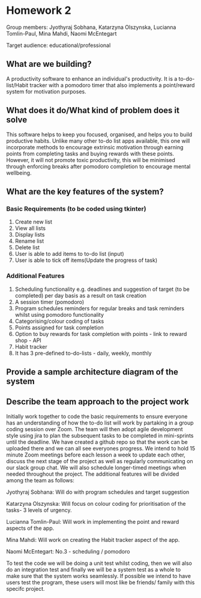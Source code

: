 # Homework 2
Group members: Jyothyraj Sobhana, Katarzyna Olszynska, Lucianna Tomlin-Paul, Mina Mahdi, Naomi McEntegart

Target audience: educational/professional 

## What are we building?
A productivity software to enhance an individual's productivity. It is a to-do-list/Habit tracker with a pomodoro timer that also implements a point/reward system for motivation purposes. 

## What does it do/What kind of problem does it solve
This software helps to keep you focused, organised, and helps you to build productive habits. Unlike many other to-do list apps available, this one will incorporate methods to encourage extrinsic motivation through earning points from completing tasks and buying rewards with these points. However, it will not promote toxic productivity, this will be minimised through enforcing breaks after pomodoro completion to encourage mental wellbeing.

## What are the key features of the system?
### Basic Requirements (to be coded using tkinter)
1. Create new list
2. View all lists
3. Display lists
4. Rename list
5. Delete list
6. User is able to add items to to-do list (input)
7. User is able to tick off items(Update the progress of task)

### Additional Features
1. Scheduling functionality e.g. deadlines and suggestion of target (to be completed) per day basis as a result on task creation
2. A session timer (pomodoro)
3. Program schedules reminders for regular breaks and task reminders whilst using pomodoro functionality
4. Categorising/colour coding of tasks
5. Points assigned for task completion 
6. Option to buy rewards for task completion with points - link to reward shop - API
7. Habit tracker  
8. It has 3 pre-defined to-do-lists - daily, weekly, monthly 

## Provide a sample architecture diagram of the system




## Describe the team approach to the project work
Initially work together to code the basic requirements to ensure everyone has an understanding of how the to-do list will work by partaking in a group coding session over Zoom. The team will then adopt agile development style using jira to plan the subsequent tasks to be completed in mini-sprints until the deadline. We have created a github repo so that the work can be uploaded there and we can all see everyones progress. We intend to hold 15 minute Zoom meetings before each lesson a week to update each other, discuss the next stage of the project as well as regularly communicating on our slack group chat. We will also schedule longer-timed meetings when needed throughout the project. 
The additional features will be divided among the team as follows:

Jyothyraj Sobhana: Will do with program schedules and target suggestion

Katarzyna Olszynska: Will focus on colour coding for prioritisation of the tasks- 3 levels of urgency.

Lucianna Tomlin-Paul: Will work in implementing the point and reward aspects of the app.

Mina Mahdi: Will work on creating the Habit tracker aspect of the app.

Naomi McEntegart:  No.3 - scheduling / pomodoro

To test the code we will be doing a unit test whilst coding, then we will also do an integration test and finally we will be a system test as a whole to make sure that the system works seamlessly. If possible we intend to have users test the program, these users will most like be friends/ family with this specifc project. 



